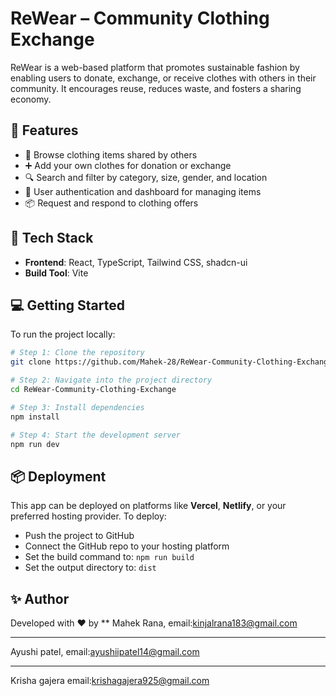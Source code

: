 # ReWear – Community Clothing Exchange

ReWear is a web-based platform that promotes sustainable fashion by enabling users to donate, exchange, or receive clothes with others in their community. It encourages reuse, reduces waste, and fosters a sharing economy.

## 🌟 Features

- 👕 Browse clothing items shared by others
- ➕ Add your own clothes for donation or exchange
- 🔍 Search and filter by category, size, gender, and location
- 👤 User authentication and dashboard for managing items
- 📦 Request and respond to clothing offers

## 🚀 Tech Stack

- **Frontend**: React, TypeScript, Tailwind CSS, shadcn-ui
- **Build Tool**: Vite

## 💻 Getting Started

To run the project locally:

```bash
# Step 1: Clone the repository
git clone https://github.com/Mahek-28/ReWear-Community-Clothing-Exchange.git

# Step 2: Navigate into the project directory
cd ReWear-Community-Clothing-Exchange

# Step 3: Install dependencies
npm install

# Step 4: Start the development server
npm run dev
```

## 📦 Deployment

This app can be deployed on platforms like **Vercel**, **Netlify**, or your preferred hosting provider. To deploy:

- Push the project to GitHub
- Connect the GitHub repo to your hosting platform
- Set the build command to: `npm run build`
- Set the output directory to: `dist`

## ✨ Author

Developed with ❤️ by **
Mahek Rana,
email:kinjalrana183@gmail.com
*******************
Ayushi patel,
email:ayushiipatel14@gmail.com
*******************
Krisha gajera
email:krishagajera925@gmail.com
